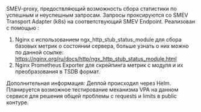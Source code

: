 SMEV-proxy, предоствляющий возможность сбора статистики по успешным и неуспешным запросам. 
Запросы проксируются со SMEV Transport Adapter (k8s) на соответствующий SMEV Endpoint.
Реализован с помощью :
1) Nginx c использованием ngx_http_stub_status_module для сбора базовых метрик о состоянии сервера,
   больше узнать о них можно по данной ссылке: 
https://nginx.org/ru/docs/http/ngx_http_stub_status_module.html
2) Nginx Prometheus Exporter для скрейпинга метрик c модуля и их преобразования в TSDB формат.

Дополнительная информация:
Деплой происходил через Helm. 
Планируется возможное тестирование механизма VPA на данном сервисе для решения общей проблемы с requests и limits в public контуре.
